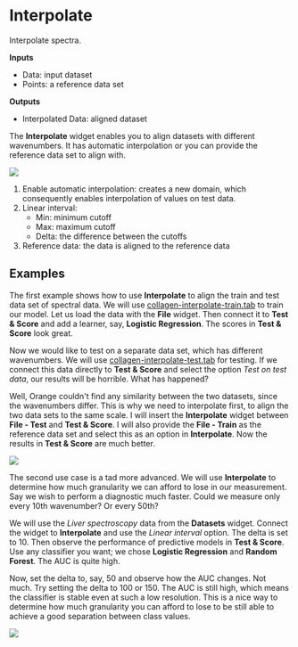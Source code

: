 Interpolate
===========

Interpolate spectra.

**Inputs**

- Data: input dataset
- Points: a reference data set

**Outputs**

- Interpolated Data: aligned dataset

The **Interpolate** widget enables you to align datasets with different wavenumbers. It has automatic interpolation or you can provide the reference data set to align with.

![](images/Interpolate-stamped.png)

1. Enable automatic interpolation: creates a new domain, which consequently enables interpolation of values on test data.
2. Linear interval:
   - Min: minimum cutoff
   - Max: maximum cutoff
   - Delta: the difference between the cutoffs
3. Reference data: the data is aligned to the reference data

Examples
--------

The first example shows how to use **Interpolate** to align the train and test data set of spectral data. We will use [collagen-interpolate-train.tab](http://file.biolab.si/spectral_data/collagen-interpolate-train.tab) to train our model. Let us load the data with the **File** widget. Then connect it to **Test & Score** and add a learner, say, **Logistic Regression**. The scores in **Test & Score** look great.

Now we would like to test on a separate data set, which has different wavenumbers. We will use [collagen-interpolate-test.tab](http://file.biolab.si/spectral_data/collagen-interpolate-test.tab) for testing. If we connect this data directly to **Test & Score** and select the option *Test on test data*, our results will be horrible. What has happened?

Well, Orange couldn't find any similarity between the two datasets, since the wavenumbers differ. This is why we need to interpolate first, to align the two data sets to the same scale. I will insert the **Interpolate** widget between **File - Test** and **Test & Score**. I will also provide the **File - Train** as the reference data set and select this as an option in **Interpolate**. Now the results in **Test & Score** are much better.

![](images/Interpolate-Example2.png)

The second use case is a tad more advanced. We will use **Interpolate** to determine how much granularity we can afford to lose in our measurement. Say we wish to perform a diagnostic much faster. Could we measure only every 10th wavenumber? Or every 50th?

We will use the *Liver spectroscopy* data from the **Datasets** widget. Connect the widget to **Interpolate** and use the *Linear interval* option. The delta is set to 10. Then observe the performance of predictive models in **Test & Score**. Use any classifier you want; we chose **Logistic Regression** and **Random Forest**. The AUC is quite high.

Now, set the delta to, say, 50 and observe how the AUC changes. Not much. Try setting the delta to 100 or 150. The AUC is still high, which means the classifier is stable even at such a low resolution. This is a nice way to determine how much granularity you can afford to lose to be still able to achieve a good separation between class values.

![](images/Interpolate-Example2.png)
